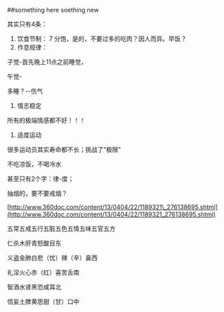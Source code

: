 




##something here soething new




其实只有4条：

1. 饮食节制：
   7
   分饱，是的，不要过多的吃肉？因人而异。早饭？
2. 作息规律：

子觉-首先晚上11点之前睡觉，

午觉-

多睡？--伤气



1. 情志稳定

所有的极端情感都不好！！！



1. 适度运动

很多运动员其实寿命都不长；挑战了“极限”







不吃凉饭，不喝冷水



甚至只有2个字：律-度；







抽烟的，要不要戒烟？







[http://www.360doc.com/content/13/0404/22/1189321\_276138695.shtml](http://www.360doc.com/content/13/0404/22/1189321_276138695.shtml)





五常五戒五行五脏五色五情五味五官五方

仁杀木肝青怒酸目东

义盗金肺白悲（忧）辣（辛）鼻西

礼淫火心赤（红）喜苦舌南

智酒水肾黑恐咸耳北

信妄土脾黄思甜（甘）口中

